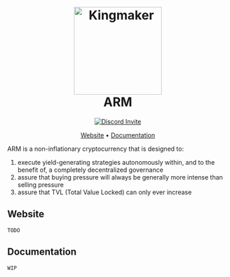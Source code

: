 <h1 align="center">
  <br>
  <a href="https://avault.finance"><img src="https://avatars0.githubusercontent.com/u/72398747?s=200&v=4" alt="Kingmaker" width="200"></a>
  <br>
  ARM
  <br>
</h1>

<p align="center">
  <a href="https://discord.gg/QzAXrxa">
    <img src="https://img.shields.io/badge/Join-Discord-7354F6?style=flat-square"
         alt="Discord Invite">
  </a>
</p>

<p align="center">
  <a href="#Website">Website</a> •
  <a href="#Documentation">Documentation</a>
</p>

ARM is a non-inflationary cryptocurrency that is designed to:
1. execute yield-generating strategies autonomously within, and to the benefit of, a completely decentralized governance
2. assure that buying pressure will always be generally more intense than selling pressure
3. assure that TVL (Total Value Locked) can only ever increase

## Website
`TODO`

## Documentation
`WIP`

